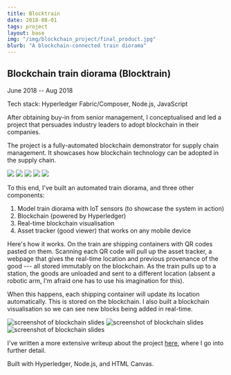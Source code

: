 ```yaml
---
title: Blocktrain
date: 2018-08-01
tags: project
layout: base
img: "/img/blockchain_project/final_product.jpg"
blurb: "A blockchain-connected train diorama"
---
```


## Blockchain train diorama (Blocktrain)

June 2018 -- Aug 2018

Tech stack: Hyperledger Fabric/Composer, Node.js, JavaScript

After obtaining buy-in from senior management,
I conceptualised and led a project that persuades industry leaders
to adopt blockchain in their companies.

The project is a fully-automated blockchain demonstrator for supply chain management.
It showcases how blockchain technology can be adopted in the supply chain.

![](/img/blockchain_project/final_product.jpg)
![](/img/blockchain_project/detail_2.jpg)
![](/img/blockchain_project/detail_3.jpg)
![](/img/blockchain_project/detail_4.jpg)
![](/img/blockchain_project/detail_5.jpg)

To this end, I've built an automated train diorama, and three other components:

1. Model train diorama with IoT sensors (to showcase the system in action)
2. Blockchain (powered by Hyperledger)
3. Real-time blockchain visualisation
4. Asset tracker (good viewer) that works on any mobile device

Here's how it works. On the train are shipping containers with QR codes pasted
on them. Scanning each QR code will pull up the asset tracker, a webpage that
gives the real-time location and previous provenance of the good --- all stored
immutably on the blockchain. As the train pulls up to a station, the goods are
unloaded and sent to a different location (absent a robotic arm, I'm afraid one
has to use his imagination for this).

When this happens, each shipping container will update its location automatically.
This is stored on the blockchain. I also built a blockchain visualisation
so we can see new blocks being added in real-time.

![screenshot of blockchain slides](/img/blockchain_project/blockchain_3.png)
![screenshot of blockchain slides](/img/blockchain_project/blockchain_1.png)
![screenshot of blockchain slides](/img/blockchain_project/blockchain_2.png)

I've written a more extensive writeup about the project
[here](../2019/01/31/building-a-blocktrain.html),
where I go into further detail.

Built with Hyperledger, Node.js, and HTML Canvas.
